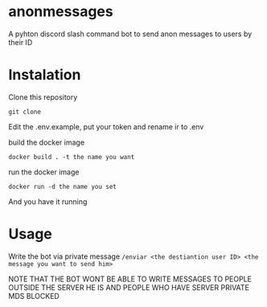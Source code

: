 # anonmessages
A pyhton discord slash command bot to send anon messages to users by their ID

# Instalation 
 Clone this repository
 
 ```
 git clone
 ```
 
 Edit the .env.example, put your token and rename ir to .env
 
 build the docker image
 
 ```
 docker build . -t the name you want
 ```
 run the docker image
 
 ```
 docker run -d the name you set
 
 ```
 And you have it running 
 
 # Usage
 
 Write the bot via private message ``/enviar <the destiantion user ID> <the message you want to send him>``
  
 NOTE THAT THE BOT WONT BE ABLE TO WRITE MESSAGES TO PEOPLE OUTSIDE THE SERVER HE IS AND PEOPLE WHO HAVE SERVER PRIVATE MDS BLOCKED
